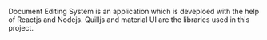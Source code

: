 Document Editing System is an application which is deveploed with the help of Reactjs and Nodejs.
Quilljs and material UI are the libraries used in this project.
